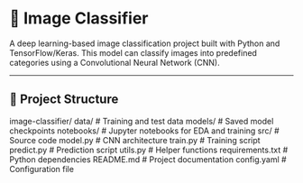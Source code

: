 # 🧠 Image Classifier

A deep learning-based image classification project built with Python and TensorFlow/Keras. This model can classify images into predefined categories using a Convolutional Neural Network (CNN).

---

## 📂 Project Structure

image-classifier/
 data/ # Training and test data
 models/ # Saved model checkpoints
 notebooks/ # Jupyter notebooks for EDA and training
 src/ # Source code
 model.py # CNN architecture
 train.py # Training script
 predict.py # Prediction script
 utils.py # Helper functions
 requirements.txt # Python dependencies
 README.md # Project documentation
 config.yaml # Configuration file
